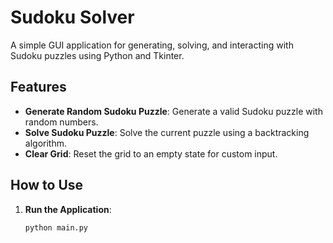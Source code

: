 # Sudoku Solver

A simple GUI application for generating, solving, and interacting with Sudoku puzzles using Python and Tkinter.

## Features

- **Generate Random Sudoku Puzzle**: Generate a valid Sudoku puzzle with random numbers.
- **Solve Sudoku Puzzle**: Solve the current puzzle using a backtracking algorithm.
- **Clear Grid**: Reset the grid to an empty state for custom input.

## How to Use

1. **Run the Application**:
   ```bash
   python main.py
